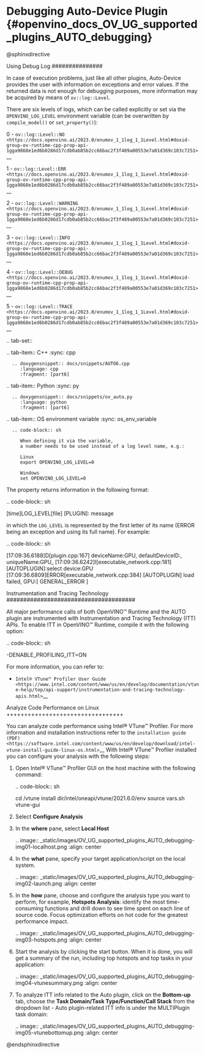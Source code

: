 # Debugging Auto-Device Plugin {#openvino_docs_OV_UG_supported_plugins_AUTO_debugging}

@sphinxdirective

Using Debug Log
###############

In case of execution problems, just like all other plugins, Auto-Device provides the user with information on exceptions and error values. If the returned data is not enough for debugging purposes, more information may be acquired by means of ``ov::log::Level``.

There are six levels of logs, which can be called explicitly or set via the ``OPENVINO_LOG_LEVEL`` environment variable (can be overwritten by ``compile_model()`` or ``set_property()``):

0 - `ov::log::Level::NO <https://docs.openvino.ai/2023.0/enumov_1_1log_1_1Level.html#doxid-group-ov-runtime-cpp-prop-api-1gga9868e1ed6b0286d17cdb0ab85b2cc66bac2f3f489a00553e7a01d369c103c7251>`__

1 - `ov::log::Level::ERR <https://docs.openvino.ai/2023.0/enumov_1_1log_1_1Level.html#doxid-group-ov-runtime-cpp-prop-api-1gga9868e1ed6b0286d17cdb0ab85b2cc66bac2f3f489a00553e7a01d369c103c7251>`__

2 - `ov::log::Level::WARNING <https://docs.openvino.ai/2023.0/enumov_1_1log_1_1Level.html#doxid-group-ov-runtime-cpp-prop-api-1gga9868e1ed6b0286d17cdb0ab85b2cc66bac2f3f489a00553e7a01d369c103c7251>`__

3 - `ov::log::Level::INFO <https://docs.openvino.ai/2023.0/enumov_1_1log_1_1Level.html#doxid-group-ov-runtime-cpp-prop-api-1gga9868e1ed6b0286d17cdb0ab85b2cc66bac2f3f489a00553e7a01d369c103c7251>`__

4 - `ov::log::Level::DEBUG <https://docs.openvino.ai/2023.0/enumov_1_1log_1_1Level.html#doxid-group-ov-runtime-cpp-prop-api-1gga9868e1ed6b0286d17cdb0ab85b2cc66bac2f3f489a00553e7a01d369c103c7251>`__

5 - `ov::log::Level::TRACE <https://docs.openvino.ai/2023.0/enumov_1_1log_1_1Level.html#doxid-group-ov-runtime-cpp-prop-api-1gga9868e1ed6b0286d17cdb0ab85b2cc66bac2f3f489a00553e7a01d369c103c7251>`__

.. tab-set::

   .. tab-item:: C++
      :sync: cpp
   
      .. doxygensnippet:: docs/snippets/AUTO6.cpp
         :language: cpp
         :fragment: [part6]
   
   .. tab-item:: Python
      :sync: py
   
      .. doxygensnippet:: docs/snippets/ov_auto.py
         :language: python
         :fragment: [part6]
   
   .. tab-item:: OS environment variable
      :sync: os_env_variable
   
      .. code-block:: sh
   
         When defining it via the variable, 
         a number needs to be used instead of a log level name, e.g.:
         
         Linux
         export OPENVINO_LOG_LEVEL=0
         
         Windows
         set OPENVINO_LOG_LEVEL=0

The property returns information in the following format:

.. code-block:: sh

   [time]LOG_LEVEL[file] [PLUGIN]: message

in which the ``LOG_LEVEL`` is represented by the first letter of its name (ERROR being an exception and using its full name). For example:

.. code-block:: sh

   [17:09:36.6188]D[plugin.cpp:167] deviceName:GPU, defaultDeviceID:, uniqueName:GPU_
   [17:09:36.6242]I[executable_network.cpp:181] [AUTOPLUGIN]:select device:GPU
   [17:09:36.6809]ERROR[executable_network.cpp:384] [AUTOPLUGIN] load failed, GPU:[ GENERAL_ERROR ]


Instrumentation and Tracing Technology
######################################

All major performance calls of both OpenVINO™ Runtime and the AUTO plugin are instrumented with Instrumentation and Tracing Technology (ITT) APIs. To enable ITT in OpenVINO™ Runtime, compile it with the following option:

.. code-block:: sh

   -DENABLE_PROFILING_ITT=ON


For more information, you can refer to:

* `Intel® VTune™ Profiler User Guide <https://www.intel.com/content/www/us/en/develop/documentation/vtune-help/top/api-support/instrumentation-and-tracing-technology-apis.html>`__

Analyze Code Performance on Linux
+++++++++++++++++++++++++++++++++

You can analyze code performance using Intel® VTune™ Profiler. For more information and installation instructions refer to the `installation guide (PDF) <https://software.intel.com/content/www/us/en/develop/download/intel-vtune-install-guide-linux-os.html>`__
With Intel® VTune™ Profiler installed you can configure your analysis with the following steps:

1. Open Intel® VTune™ Profiler GUI on the host machine with the following command:

   .. code-block:: sh
   
      cd /vtune install dir/intel/oneapi/vtune/2021.6.0/env
      source vars.sh
      vtune-gui


2. Select **Configure Analysis**

3. In the **where** pane, select **Local Host**

   .. image:: _static/images/OV_UG_supported_plugins_AUTO_debugging-img01-localhost.png
      :align: center

4. In the **what** pane, specify your target application/script on the local system.

   .. image:: _static/images/OV_UG_supported_plugins_AUTO_debugging-img02-launch.png
      :align: center

5. In the **how** pane, choose and configure the analysis type you want to perform, for example, **Hotspots Analysis**: identify the most time-consuming functions and drill down to see time spent on each line of source code. Focus optimization efforts on hot code for the greatest performance impact.

   .. image:: _static/images/OV_UG_supported_plugins_AUTO_debugging-img03-hotspots.png
      :align: center

6. Start the analysis by clicking the start button. When it is done, you will get a summary of the run, including top hotspots and top tasks in your application:

   .. image:: _static/images/OV_UG_supported_plugins_AUTO_debugging-img04-vtunesummary.png
      :align: center

7. To analyze ITT info related to the Auto plugin, click on the **Bottom-up** tab, choose the **Task Domain/Task Type/Function/Call Stack** from the dropdown list - Auto plugin-related ITT info is under the MULTIPlugin task  domain:

   .. image:: _static/images/OV_UG_supported_plugins_AUTO_debugging-img05-vtunebottomup.png
      :align: center


@endsphinxdirective
